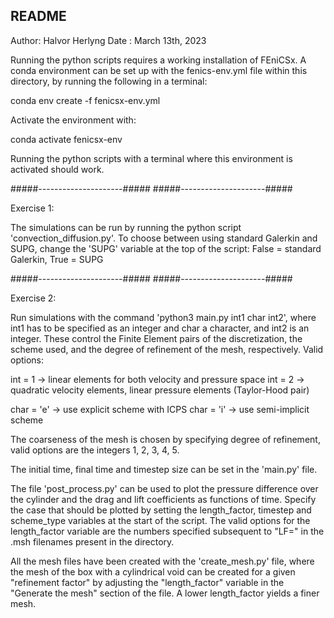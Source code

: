 ## README ##
Author: Halvor Herlyng
Date  : March 13th, 2023

Running the python scripts requires a working installation of FEniCSx. A conda environment can be set up with the fenics-env.yml file within this directory, by running the following in a terminal:

conda env create -f fenicsx-env.yml


Activate the environment with:

conda activate fenicsx-env


Running the python scripts with a terminal where this environment is activated should work.



#####---------------------#####
#####---------------------#####


Exercise 1: 

The simulations can be run by running the python script 'convection_diffusion.py'. To choose between using standard Galerkin and SUPG, change the 'SUPG' variable at the top of the script:
False = standard Galerkin, True = SUPG


#####---------------------#####
#####---------------------#####


Exercise 2: 

Run simulations with the command 'python3 main.py int1 char int2',
where int1 has to be specified as an integer and char a character, and int2 is an integer. These control the Finite Element pairs of the discretization, the scheme used, and the degree of refinement of the mesh, respectively. Valid options:

int = 1 -> linear elements for both velocity and pressure space
int = 2 -> quadratic velocity elements, linear pressure elements (Taylor-Hood pair)

char = 'e' -> use explicit scheme with ICPS
char = 'i' -> use semi-implicit scheme

The coarseness of the mesh is chosen by specifying degree of refinement, valid options are the integers 1, 2, 3, 4, 5.

The initial time, final time and timestep size can be set in the 'main.py' file.


The file 'post_process.py' can be used to plot the pressure difference over the cylinder and the drag and lift coefficients as functions of time. Specify the case that should be plotted by setting the length_factor, timestep and scheme_type variables at the start of the script. The valid options for the length_factor variable are the numbers specified subsequent to "LF=" in the .msh filenames present in the directory. 

All the mesh files have been created with the 'create_mesh.py' file, where the mesh of the box with a cylindrical void can be created for a given "refinement factor" by adjusting the "length_factor" variable in the "Generate the mesh" section of the file. A lower length_factor yields a finer mesh.
